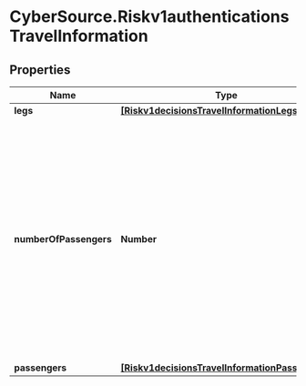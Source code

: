 # CyberSource.Riskv1authenticationsTravelInformation

## Properties
Name | Type | Description | Notes
------------ | ------------- | ------------- | -------------
**legs** | [**[Riskv1decisionsTravelInformationLegs]**](Riskv1decisionsTravelInformationLegs.md) |  | [optional] 
**numberOfPassengers** | **Number** | Number of passengers for whom the ticket was issued. If you do not include this field in your request, CyberSource uses a default value of 1. Required for American Express SafeKey (U.S.) for travel-related requests.  | [optional] 
**passengers** | [**[Riskv1decisionsTravelInformationPassengers]**](Riskv1decisionsTravelInformationPassengers.md) |  | [optional] 


